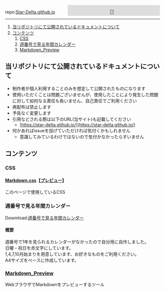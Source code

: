 <iframe src="https://free.timeanddate.com/clock/i9kp98ax/n248/tljp9/fs22/tct/pct/fti/tt0/tw0/tm1/td2/th1/tb2" frameborder="0" width="300" height="35" allowtransparency="true" style="float:right;"></iframe>

repo:[Star-Delta.github.io](https://github.com/Star-Delta/Star-Delta.github.io)

----
1. [当リポジトリにて公開されているドキュメントについて](#当リポジトリにて公開されているドキュメントについて)
2. [コンテンツ](#コンテンツ)
   1. [CSS](#css)
   2. [週番号で見る年間カレンダー](#週番号で見る年間カレンダー)
   3. [Markdown\_Preview](#markdown_preview)

## 当リポジトリにて公開されているドキュメントについて
* 制作者が個人利用することのみを想定して公開されたものになります
* 使用いただくことは問題ございませんが、使用したことにより発生した問題に対して如何なる責任も負いません、自己責任でご利用ください
* 再配布は禁止します
* 予告なく変更します
* 引用などされる際は以下のURL(当サイト)も記載してください
  * [https://star-delta.github.io/](https://star-delta.github.io/)
* 何かあればissueを投げていただければ気付くかもしれません
  * 意識してみているわけではないので気付かなかったらすいません

## コンテンツ
### CSS
#### [Markdown.css](https://github.com/Star-Delta/Star-Delta.github.io/blob/main/CSS/Markdown.css)【[プレビュー](CSS\CSS_Preview_Markdown.html)】
このページで使用しているCSS  


### 週番号で見る年間カレンダー
Dowmload:[週番号で見る年間カレンダー](https://github.com/Star-Delta/Star-Delta.github.io/tree/main/WeeknumCalendar)

#### 概要
週番号で1年を見られるカレンダーがなかったので自分用に自作しました。  
日曜・祝日を赤文字にしています。  
1,4,7,10月始まりを用意しています、お好きなものをご利用ください。  
A4サイズをベースに作成しています。  

### [Markdown_Preview](https://github.com/Star-Delta/Markdown_Preview)
WebブラウザでMarkdownをプレビューするツール